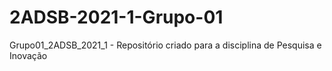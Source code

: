 # 2ADSB-2021-1-Grupo-01
Grupo01_2ADSB_2021_1 - Repositório criado para a disciplina de Pesquisa e Inovação
